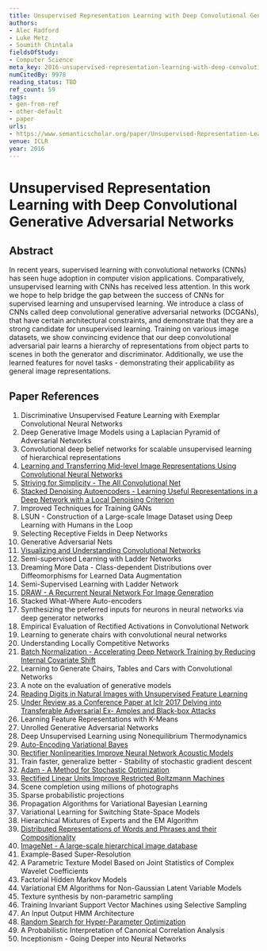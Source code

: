 ```yaml
---
title: Unsupervised Representation Learning with Deep Convolutional Generative Adversarial Networks
authors:
- Alec Radford
- Luke Metz
- Soumith Chintala
fieldsOfStudy:
- Computer Science
meta_key: 2016-unsupervised-representation-learning-with-deep-convolutional-generative-adversarial-networks
numCitedBy: 9978
reading_status: TBD
ref_count: 59
tags:
- gen-from-ref
- other-default
- paper
urls:
- https://www.semanticscholar.org/paper/Unsupervised-Representation-Learning-with-Deep-Radford-Metz/8388f1be26329fa45e5807e968a641ce170ea078?sort=total-citations
venue: ICLR
year: 2016
---
```


# Unsupervised Representation Learning with Deep Convolutional Generative Adversarial Networks

## Abstract

In recent years, supervised learning with convolutional networks (CNNs) has seen huge adoption in computer vision applications. Comparatively, unsupervised learning with CNNs has received less attention. In this work we hope to help bridge the gap between the success of CNNs for supervised learning and unsupervised learning. We introduce a class of CNNs called deep convolutional generative adversarial networks (DCGANs), that have certain architectural constraints, and demonstrate that they are a strong candidate for unsupervised learning. Training on various image datasets, we show convincing evidence that our deep convolutional adversarial pair learns a hierarchy of representations from object parts to scenes in both the generator and discriminator. Additionally, we use the learned features for novel tasks - demonstrating their applicability as general image representations.

## Paper References

1. Discriminative Unsupervised Feature Learning with Exemplar Convolutional Neural Networks
2. Deep Generative Image Models using a Laplacian Pyramid of Adversarial Networks
3. Convolutional deep belief networks for scalable unsupervised learning of hierarchical representations
4. [Learning and Transferring Mid-level Image Representations Using Convolutional Neural Networks](2014-learning-and-transferring-mid-level-image-representations-using-convolutional-neural-networks.md)
5. [Striving for Simplicity - The All Convolutional Net](2015-striving-for-simplicity-the-all-convolutional-net.md)
6. [Stacked Denoising Autoencoders - Learning Useful Representations in a Deep Network with a Local Denoising Criterion](2010-stacked-denoising-autoencoders-learning-useful-representations-in-a-deep-network-with-a-local-denoising-criterion.md)
7. Improved Techniques for Training GANs
8. LSUN - Construction of a Large-scale Image Dataset using Deep Learning with Humans in the Loop
9. Selecting Receptive Fields in Deep Networks
10. Generative Adversarial Nets
11. [Visualizing and Understanding Convolutional Networks](2014-visualizing-and-understanding-convolutional-networks.md)
12. Semi-supervised Learning with Ladder Networks
13. Dreaming More Data - Class-dependent Distributions over Diffeomorphisms for Learned Data Augmentation
14. Semi-Supervised Learning with Ladder Network
15. [DRAW - A Recurrent Neural Network For Image Generation](2015-draw-a-recurrent-neural-network-for-image-generation.md)
16. Stacked What-Where Auto-encoders
17. Synthesizing the preferred inputs for neurons in neural networks via deep generator networks
18. Empirical Evaluation of Rectified Activations in Convolutional Network
19. Learning to generate chairs with convolutional neural networks
20. Understanding Locally Competitive Networks
21. [Batch Normalization - Accelerating Deep Network Training by Reducing Internal Covariate Shift](2015-batch-normalization-accelerating-deep-network-training-by-reducing-internal-covariate-shift.md)
22. Learning to Generate Chairs, Tables and Cars with Convolutional Networks
23. A note on the evaluation of generative models
24. [Reading Digits in Natural Images with Unsupervised Feature Learning](2011-reading-digits-in-natural-images-with-unsupervised-feature-learning.md)
25. [Under Review as a Conference Paper at Iclr 2017 Delving into Transferable Adversarial Ex- Amples and Black-box Attacks](2016-under-review-as-a-conference-paper-at-iclr-2017-delving-into-transferable-adversarial-ex-amples-and-black-box-attacks.md)
26. Learning Feature Representations with K-Means
27. Unrolled Generative Adversarial Networks
28. Deep Unsupervised Learning using Nonequilibrium Thermodynamics
29. [Auto-Encoding Variational Bayes](2014-auto-encoding-variational-bayes.md)
30. [Rectifier Nonlinearities Improve Neural Network Acoustic Models](2013-rectifier-nonlinearities-improve-neural-network-acoustic-models.md)
31. Train faster, generalize better - Stability of stochastic gradient descent
32. [Adam - A Method for Stochastic Optimization](2015-adam-a-method-for-stochastic-optimization.md)
33. [Rectified Linear Units Improve Restricted Boltzmann Machines](2010-rectified-linear-units-improve-restricted-boltzmann-machines.md)
34. Scene completion using millions of photographs
35. Sparse probabilistic projections
36. Propagation Algorithms for Variational Bayesian Learning
37. Variational Learning for Switching State-Space Models
38. Hierarchical Mixtures of Experts and the EM Algorithm
39. [Distributed Representations of Words and Phrases and their Compositionality](2013-distributed-representations-of-words-and-phrases-and-their-compositionality.md)
40. [ImageNet - A large-scale hierarchical image database](2009-imagenet-a-large-scale-hierarchical-image-database.md)
41. Example-Based Super-Resolution
42. A Parametric Texture Model Based on Joint Statistics of Complex Wavelet Coefficients
43. Factorial Hidden Markov Models
44. Variational EM Algorithms for Non-Gaussian Latent Variable Models
45. Texture synthesis by non-parametric sampling
46. Training Invariant Support Vector Machines using Selective Sampling
47. An Input Output HMM Architecture
48. [Random Search for Hyper-Parameter Optimization](2012-random-search-for-hyper-parameter-optimization.md)
49. A Probabilistic Interpretation of Canonical Correlation Analysis
50. Inceptionism - Going Deeper into Neural Networks
